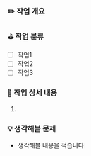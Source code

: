 ### ✏️ 작업 개요


### ⛳ 작업 분류
- [ ] 작업1
- [ ] 작업2
- [ ] 작업3

### 🔨 작업 상세 내용
  1. 

### 💡 생각해볼 문제
- 생각해볼 내용을 적습니다
